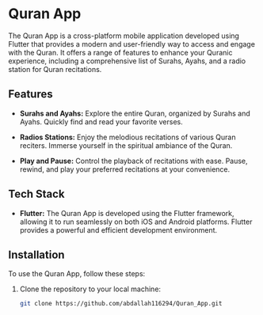# Quran App
The Quran App is a cross-platform mobile application developed using Flutter that provides a modern and user-friendly way to access and engage with the Quran. It offers a range of features to enhance your Quranic experience, including a comprehensive list of Surahs, Ayahs, and a radio station for Quran recitations.

## Features

- **Surahs and Ayahs:** Explore the entire Quran, organized by Surahs and Ayahs. Quickly find and read your favorite verses.

- **Radios Stations:** Enjoy the melodious recitations of various Quran reciters. Immerse yourself in the spiritual ambiance of the Quran.

- **Play and Pause:** Control the playback of recitations with ease. Pause, rewind, and play your preferred recitations at your convenience.

## Tech Stack

- **Flutter:** The Quran App is developed using the Flutter framework, allowing it to run seamlessly on both iOS and Android platforms. Flutter provides a powerful and efficient development environment.

## Installation

To use the Quran App, follow these steps:

1. Clone the repository to your local machine:

   ```bash
   git clone https://github.com/abdallah116294/Quran_App.git
